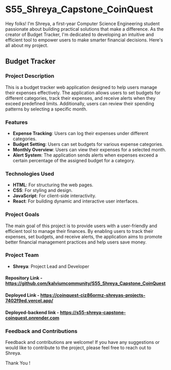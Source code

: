 # S55_Shreya_Capstone_CoinQuest

Hey folks!
I'm Shreya, a first-year Computer Science Engineering student passionate about building practical solutions that make a difference. As the creator of Budget Tracker, I'm dedicated to developing an intuitive and efficient tool to empower users to make smarter financial decisions.
Here's all about my project.

## Budget Tracker

### Project Description

This is a budget tracker web application designed to help users manage their expenses effectively. The application allows users to set budgets for different categories, track their expenses, and receive alerts when they exceed predefined limits. Additionally, users can review their spending patterns by selecting a specific month.

### Features

- **Expense Tracking**: Users can log their expenses under different categories.
- **Budget Setting**: Users can set budgets for various expense categories.
- **Monthly Overview**: Users can view their expenses for a selected month.
- **Alert System**: The application sends alerts when expenses exceed a certain percentage of the assigned budget for a category.

### Technologies Used

- **HTML**: For structuring the web pages.
- **CSS**: For styling and design.
- **JavaScript**: For client-side interactivity.
- **React**: For building dynamic and interactive user interfaces.

### Project Goals

The main goal of this project is to provide users with a user-friendly and efficient tool to manage their finances. By enabling users to track their expenses, set budgets, and receive alerts, the application aims to promote better financial management practices and help users save money.


### Project Team

- **Shreya**: Project Lead and Developer 

#### Repository Link - https://github.com/kalviumcommunity/S55_Shreya_Capstone_CoinQuest

#### Deployed Link - https://coinquest-ciz86ormz-shreyas-projects-7402f9ed.vercel.app/

#### Deployed-backend link - https://s55-shreya-capstone-coinquest.onrender.com

### Feedback and Contributions

Feedback and contributions are welcome! If you have any suggestions or would like to contribute to the project, please feel free to reach out to Shreya.

Thank You !

